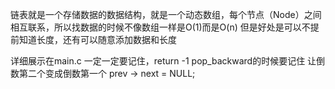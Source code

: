 链表就是一个存储数据的数据结构，就是一个动态数组，每个节点（Node）之间相互联系，所以找数据的时候不像数组一样是O(1)而是O(n) 
但是好处是可以不提前知道长度，还有可以随意添加数据和长度

详细展示在main.c
一定一定要记住，return -1 
pop_backward的时候要记住 让倒数第二个变成倒数第一个  prev -> next = NULL;
